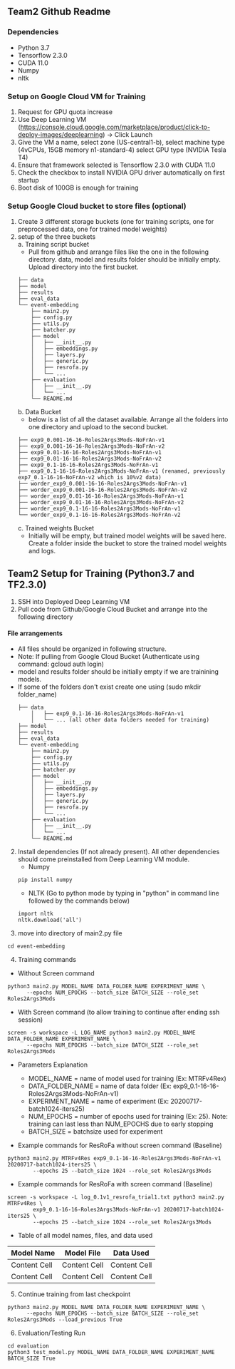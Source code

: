 ## Team2 Github Readme

### Dependencies
- Python 3.7
- Tensorflow 2.3.0
- CUDA 11.0
- Numpy
- nltk

### Setup on Google Cloud VM for Training
1. Request for GPU quota increase
2. Use Deep Learning VM (https://console.cloud.google.com/marketplace/product/click-to-deploy-images/deeplearning) -> Click Launch
3. Give the VM a name, select zone (US-central1-b), select machine type (4vCPUs, 15GB memory n1-standard-4) select GPU type (NVIDIA Tesla T4)
4. Ensure that framework selected is Tensorflow 2.3.0 with CUDA 11.0
5. Check the checkbox to install NVIDIA GPU driver automatically on first startup
6. Boot disk of 100GB is enough for training

### Setup Google Cloud bucket to store files (optional)
1. Create 3 different storage buckets (one for training scripts, one for preprocessed data, one for trained model weights)
2. setup of the three buckets <br/>
    a. Training script bucket
    - Pull from github and arrange files like the one in the following directory. data, model and results folder should be initially empty. Upload directory into the first bucket.
    ```
    ├── data
    ├── model
    ├── results
    ├── eval_data
    └── event-embedding
        ├── main2.py
        ├── config.py
        ├── utils.py
        ├── batcher.py
        ├── model
        │   ├── __init__.py
        │   ├── embeddings.py
        │   ├── layers.py
        │   ├── generic.py
        │   ├── resrofa.py
        │   └── ...
        ├── evaluation
        │   ├── __init__.py
        │   └── ...
        └── README.md
    ```    
    b. Data Bucket
    - below is a list of all the dataset available. Arrange all the folders into one directory and upload to the second bucket.
    ```
    ├── exp9_0.001-16-16-Roles2Args3Mods-NoFrAn-v1
    ├── exp9_0.001-16-16-Roles2Args3Mods-NoFrAn-v2
    ├── exp9_0.01-16-16-Roles2Args3Mods-NoFrAn-v1
    ├── exp9_0.01-16-16-Roles2Args3Mods-NoFrAn-v2
    ├── exp9_0.1-16-16-Roles2Args3Mods-NoFrAn-v1
    ├── exp9_0.1-16-16-Roles2Args3Mods-NoFrAn-v1 (renamed, previously exp7_0.1-16-16-NoFrAn-v2 which is 10%v2 data)
    ├── worder_exp9_0.001-16-16-Roles2Args3Mods-NoFrAn-v1
    ├── worder_exp9_0.001-16-16-Roles2Args3Mods-NoFrAn-v2
    ├── worder_exp9_0.01-16-16-Roles2Args3Mods-NoFrAn-v1
    ├── worder_exp9_0.01-16-16-Roles2Args3Mods-NoFrAn-v2
    ├── worder_exp9_0.1-16-16-Roles2Args3Mods-NoFrAn-v1
    └── worder_exp9_0.1-16-16-Roles2Args3Mods-NoFrAn-v2  
    ```
    c. Trained weights Bucket
    - Initially will be empty, but trained model weights will be saved here. Create a folder inside the bucket to store the trained model weights and logs.


## Team2 Setup for Training (Python3.7 and TF2.3.0)
1. SSH into Deployed Deep Learning VM
2. Pull code from Github/Google Cloud Bucket and arrange into the following directory
#### File arrangements
* All files should be organized in following structure.
* Note: If pulling from Google Cloud Bucket (Authenticate using command: gcloud auth login)
* model and results folder should be initially empty if we are trainining models. 
* If some of the folders don't exist create one using (sudo mkdir folder_name)
    ```
    ├── data
        │   ├── exp9_0.1-16-16-Roles2Args3Mods-NoFrAn-v1
        │   └── ... (all other data folders needed for training) 
    ├── model
    ├── results
    ├── eval_data
    └── event-embedding
        ├── main2.py
        ├── config.py
        ├── utils.py
        ├── batcher.py
        ├── model
        │   ├── __init__.py
        │   ├── embeddings.py
        │   ├── layers.py
        │   ├── generic.py
        │   ├── resrofa.py
        │   └── ...
        ├── evaluation
        │   ├── __init__.py
        │   └── ...
        └── README.md
    ```
2. Install dependencies (If not already present). All other dependencies should come preinstalled from Deep Learning VM module.
    - Numpy
    ```
    pip install numpy
    ```
    - NLTK (Go to python mode by typing in "python" in command line followed by the commands below)
    ```
    import nltk
    nltk.download('all')
    ```
4. move into directory of main2.py file
```
cd event-embedding
```
4. Training commands
- Without Screen command
```
python3 main2.py MODEL_NAME DATA_FOLDER_NAME EXPERIMENT_NAME \
      --epochs NUM_EPOCHS --batch_size BATCH_SIZE --role_set Roles2Args3Mods
```
- With Screen command (to allow training to continue after ending ssh session)
```
screen -s workspace -L LOG_NAME python3 main2.py MODEL_NAME DATA_FOLDER_NAME EXPERIMENT_NAME \
      --epochs NUM_EPOCHS --batch_size BATCH_SIZE --role_set Roles2Args3Mods
```
- Parameters Explanation
    - MODEL_NAME = name of model used for training (Ex: MTRFv4Rex)
    - DATA_FOLDER_NAME = name of data folder (Ex: exp9_0.1-16-16-Roles2Args3Mods-NoFrAn-v1)
    - EXPERIMENT_NAME = name of experiment (Ex: 20200717-batch1024-iters25)
    - NUM_EPOCHS = number of epochs used for training (Ex: 25). Note: training can last less than NUM_EPOCHS due to early stopping
    - BATCH_SIZE = batchsize used for experiment
    
- Example commands for ResRoFa without screen command (Baseline)
```
python3 main2.py MTRFv4Res exp9_0.1-16-16-Roles2Args3Mods-NoFrAn-v1 20200717-batch1024-iters25 \
        --epochs 25 --batch_size 1024 --role_set Roles2Args3Mods
```
- Example commands for ResRoFa with screen command (Baseline)
```
screen -s workspace -L log_0.1v1_resrofa_trial1.txt python3 main2.py MTRFv4Res \ 
        exp9_0.1-16-16-Roles2Args3Mods-NoFrAn-v1 20200717-batch1024-iters25 \
        --epochs 25 --batch_size 1024 --role_set Roles2Args3Mods
```
- Table of all model names, files, and data used

| Model Name | Model File | Data Used |
| ------------- | ------------- | ------------- | 
| Content Cell  | Content Cell  | Content Cell  |
| Content Cell  | Content Cell  | Content Cell  |


5. Continue training from last checkpoint
```
python3 main2.py MODEL_NAME DATA_FOLDER_NAME EXPERIMENT_NAME \
      --epochs NUM_EPOCHS --batch_size BATCH_SIZE --role_set Roles2Args3Mods --load_previous True
```
6. Evaluation/Testing Run
```
cd evaluation
python3 test_model.py MODEL_NAME DATA_FOLDER_NAME EXPERIMENT_NAME BATCH_SIZE True
```

